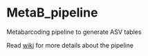# MetaB_pipeline

Metabarcoding pipeline to generate ASV tables

Read [wiki](https://github.com/benalric/MetaB_pipeline/wiki) for more details about the pipeline

